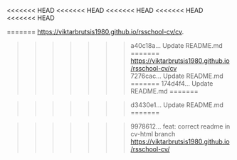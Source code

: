 <<<<<<< HEAD
<<<<<<< HEAD
<<<<<<< HEAD
<<<<<<< HEAD
<<<<<<< HEAD

=======
https://viktarbrutsis1980.github.io/rsschool-cv/cv. 
>>>>>>> a40c18a... Update README.md
=======
https://viktarbrutsis1980.github.io/rsschool-cv/cv  
>>>>>>> 7276cac... Update README.md
=======
>>>>>>> 174d4f4... Update README.md
=======

>>>>>>> d3430e1... Update README.md
=======

>>>>>>> 9978612... feat: correct readme in cv-html branch
https://viktarbrutsis1980.github.io/rsschool-cv/
